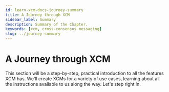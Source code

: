 ```yaml
---
id: learn-xcm-docs-journey-summary
title: A Journey through XCM
sidebar_label: Summary
description: Summary of the Chapter.
keywords: [xcm, cross-consensus messaging]
slug: ../journey-summary
---
```


# A Journey through XCM

This section will be a step-by-step, practical introduction to all the features XCM has. We'll
create XCMs for a variety of use cases, learning about all the instructions available to us along
the way. Let's step right in.

